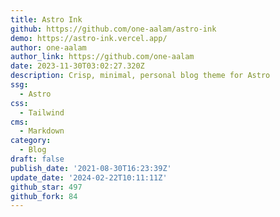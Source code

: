 ```yaml
---
title: Astro Ink
github: https://github.com/one-aalam/astro-ink
demo: https://astro-ink.vercel.app/
author: one-aalam
author_link: https://github.com/one-aalam
date: 2023-11-30T03:02:27.320Z
description: Crisp, minimal, personal blog theme for Astro
ssg:
  - Astro
css:
  - Tailwind
cms:
  - Markdown
category:
  - Blog
draft: false
publish_date: '2021-08-30T16:23:39Z'
update_date: '2024-02-22T10:11:11Z'
github_star: 497
github_fork: 84
---
```

